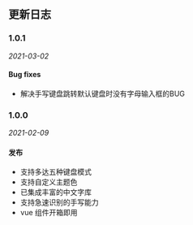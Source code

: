 ## 更新日志

### 1.0.1

*2021-03-02*

#### Bug fixes

- 解决手写键盘跳转默认键盘时没有字母输入框的BUG

### 1.0.0

*2021-02-09*

#### 发布

- 支持多达五种键盘模式
- 支持自定义主题色
- 已集成丰富的中文字库
- 支持急速识别的手写能力
- vue 组件开箱即用